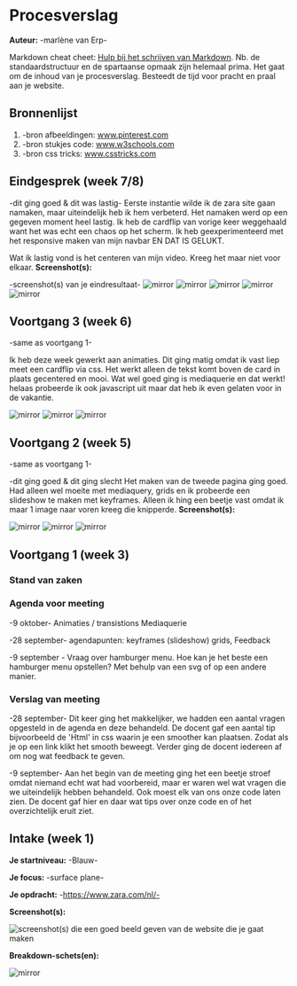 # Procesverslag
**Auteur:** -marlène van Erp-

Markdown cheat cheet: [Hulp bij het schrijven van Markdown](https://github.com/adam-p/markdown-here/wiki/Markdown-Cheatsheet). Nb. de standaardstructuur en de spartaanse opmaak zijn helemaal prima. Het gaat om de inhoud van je procesverslag. Besteedt de tijd voor pracht en praal aan je website.



## Bronnenlijst
1. -bron afbeeldingen: www.pinterest.com 
2. -bron stukjes code: www.w3schools.com
3. -bron css tricks: www.csstricks.com 



## Eindgesprek (week 7/8)

-dit ging goed & dit was lastig-
Eerste instantie wilde ik de zara site gaan namaken, maar uiteindelijk heb ik hem verbeterd. Het namaken werd op een gegeven moment heel lastig. 
Ik heb de cardflip van vorige keer weggehaald want het was echt een chaos op het scherm. Ik heb geexperimenteerd met het responsive maken van mijn navbar EN DAT IS GELUKT. 

Wat ik lastig vond is het centeren van mijn video. Kreeg het maar niet voor elkaar. 
**Screenshot(s):**

-screenshot(s) van je eindresultaat-
![mirror](images/eindresultaat.png)
![mirror](images/eindresultaat2.png)
![mirror](images/eindresultaat3.png)
![mirror](images/eindresultaat4.png)
![mirror](images/eindresultaat5.png)



## Voortgang 3 (week 6)

-same as voortgang 1-

Ik heb deze week gewerkt aan animaties. Dit ging matig omdat ik vast liep meet een cardflip via css. Het werkt alleen de tekst komt boven de card in plaats gecentered en mooi. Wat wel goed ging is mediaquerie en dat werkt! helaas probeerde ik ook javascript uit maar dat heb ik even gelaten voor in de vakantie. 

![mirror](images/voortgang3.png)
![mirror](images/voortgang3.1.png)
![mirror](images/voortgang3.2.png)

## Voortgang 2 (week 5)

-same as voortgang 1-

-dit ging goed & dit ging slecht
Het maken van de tweede pagina ging goed. Had alleen wel moeite met mediaquery, grids en ik probeerde een slideshow te maken met keyframes. Alleen ik hing een beetje vast omdat ik maar 1 image naar voren kreeg die knipperde. 
**Screenshot(s):**

![mirror](images/voortgang2.1.png)
![mirror](images/Voortgang2.png)
![mirror](images/Voortgang2.0.png)

## Voortgang 1 (week 3)

### Stand van zaken


### Agenda voor meeting

-9 oktober-
Animaties / transistions
Mediaquerie 

-28 september-
agendapunten:
keyframes (slideshow)
grids,
Feedback 



-9 september -
Vraag over hamburger menu. 
Hoe kan je het beste een hamburger menu opstellen? Met behulp van een svg of op een andere manier.


### Verslag van meeting

-28 september-
Dit keer ging het makkelijker, we hadden een aantal vragen opgesteld in de agenda en deze behandeld. De docent gaf een aantal tip bijvoorbeeld de 'Html' in css waarin je een smoother kan plaatsen. Zodat als je op een link klikt het smooth beweegt. Verder ging de docent iedereen af om nog wat feedback te geven.

-9 september-
Aan het begin van de meeting ging het een beetje stroef omdat niemand echt wat had voorbereid, maar er waren wel wat vragen die we uiteindelijk hebben behandeld. Ook moest elk van ons onze code laten zien. De docent gaf hier en daar wat tips over onze code en of het overzichtelijk eruit ziet.


## Intake (week 1)

**Je startniveau:** -Blauw-

**Je focus:** -surface plane-

**Je opdracht:** -https://www.zara.com/nl/-

**Screenshot(s):**

![screenshot(s) die een goed beeld geven van de website die je gaat maken](images/dummy-image.svg)

**Breakdown-schets(en):**

![mirror](images/breakdownschets.png)
